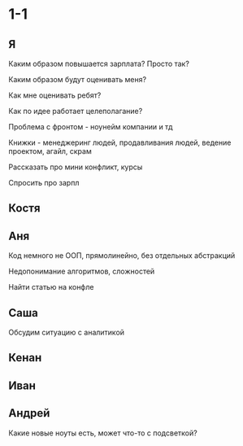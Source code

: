 # 1-1

## Я

Каким образом повышается зарплата? Просто так?

Каким образом будут оценивать меня?

Как мне оценивать ребят?

Как по идее работает целеполагание?

Проблема с фронтом - ноунейм компании и тд 

Книжки - менеджеринг людей, продавливания людей, ведение проектом, агайл, скрам

Рассказать про мини конфликт, курсы

Спросить про зарпл

## Костя

## Аня

Код немного не ООП, прямолинейно, без отдельных абстракций

Недопонимание алгоритмов, сложностей

Найти статью на конфле

## Саша

Обсудим ситуацию с аналитикой

## Кенан

## Иван

## Андрей

Какие новые ноуты есть, может что-то с подсветкой?